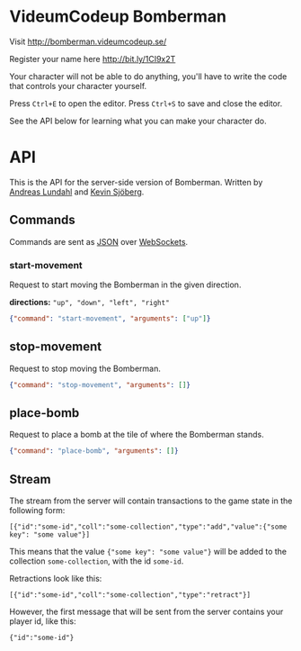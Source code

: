 # VideumCodeup Bomberman

Visit http://bomberman.videumcodeup.se/

Register your name here http://bit.ly/1CI9x2T

Your character will not be able to do anything, you'll have to write the code
that controls your character yourself.

Press `Ctrl+E` to open the editor. Press `Ctrl+S` to save and close the editor.

See the API below for learning what you can make your character do.

# API

This is the API for the server-side version of Bomberman. Written by [Andreas
Lundahl](https://github.com/andreaslundahl) and [Kevin
Sjöberg](https://github.com/kevinsjoberg).

## Commands

Commands are sent as [JSON](http://json.org/) over
[WebSockets](https://developer.mozilla.org/en-US/docs/WebSockets).

### start-movement

Request to start moving the Bomberman in the given direction.

**directions:** `"up", "down", "left", "right"`

```json
{"command": "start-movement", "arguments": ["up"]}
```

## stop-movement

Request to stop moving the Bomberman.

```json
{"command": "stop-movement", "arguments": []}
```

## place-bomb

Request to place a bomb at the tile of where the Bomberman stands.

```json
{"command": "place-bomb", "arguments": []}
```

## Stream

The stream from the server will contain transactions to the game state in the following form:

    [{"id":"some-id","coll":"some-collection","type":"add","value":{"some key": "some value"}]

This means that the value ```{"some key": "some value"}``` will be added to the collection `some-collection`, with the id ```some-id```.

Retractions look like this:

    [{"id":"some-id","coll":"some-collection","type":"retract"}]

However, the first message that will be sent from the server contains your player id, like this:

    {"id":"some-id"}
